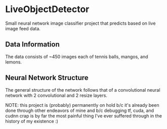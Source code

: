 # LiveObjectDetector
Small neural network image classifier project that predicts based on live image feed data.

## Data Information
The data consists of ~450 images each of tennis balls, mangos, and lemons.

## Neural Network Structure
The general structure of the network follows that of a convolutional neural network with 2 convolutional and 2 resize layers.

NOTE: this project is (probably) permanently on hold b/c it's already been done through other endeavors of mine and b/c debugging tf, cuda, and cudnn crap is by far the most painful thing I've ever suffered through in the history of my existence :)
